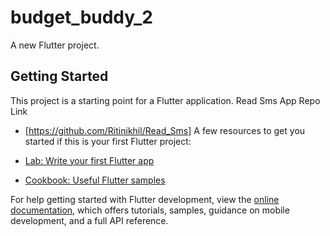 # budget_buddy_2

A new Flutter project.

## Getting Started

This project is a starting point for a Flutter application.
Read Sms App Repo Link 
- [https://github.com/Ritinikhil/Read_Sms]
A few resources to get you started if this is your first Flutter project:

- [Lab: Write your first Flutter app](https://docs.flutter.dev/get-started/codelab)
- [Cookbook: Useful Flutter samples](https://docs.flutter.dev/cookbook)

For help getting started with Flutter development, view the
[online documentation](https://docs.flutter.dev/), which offers tutorials,
samples, guidance on mobile development, and a full API reference.
